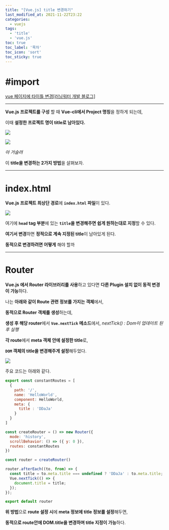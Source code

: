 ```yaml
---
title: "[Vue.js] title 변경하기"
last_modified_at: 2021-11-22T23:22
categories: 
  - vuejs
tags: 
  - 'title' 
  - 'vue.js'
toc: true
toc_label: '목차'
toc_icon: 'sort'
toc_sticky: true
---
```

# #import

[vue 페이지에 타이틀 변경[러닝워터 개발 블로그]](https://minhanpark.github.io/today-i-learned/vue-title/)


---

**Vue.js 프로젝트를 구성** 할 때 **Vue-cli에서 Project 명칭**을 정하게 되는데,

이때 **설정한 프로젝트 명이 title로 남아있다.**

![](https://images.velog.io/images/gillog/post/ec181737-6907-48a1-ba49-1c109f9161e5/image.png)

![](https://images.velog.io/images/gillog/post/2a7ea65f-6d12-413c-be79-f45c83ea49d6/image.png)

_아 거슬려_

이 **title을 변경하는 2가지 방법**을 살펴보자.

---

# index.html

**Vue.js 프로젝트 최상단 경로**에 **`index.html` 파일**이 있다.

![](https://images.velog.io/images/gillog/post/7c2ea4bf-8cac-496a-88e5-0ed375c118cc/image.png)

여기에 **`head` tag 부분**에 있는 **`title`을 변경해주면 쉽게 원하는대로 지정**할 수 있다.

**여기서 변경**하면 **정적으로 계속 지정된 title**이 남아있게 된다.

**동적으로 변경하려면 어떻게** 해야 할까

---

# Router

**Vue.js 에서 Router 라이브러리를 사용**하고 있다면 **다른 Plugin 설치 없이 동적 변경이 가능**하다.


나는 **아래와 같이 Route 관련 정보를 가지는 객체**에서,

**동적으로 Router 객체를 생성**하는데,

**생성 후 해당 router**에서 **`Vue.nextTick` 메소드**에서,
_nextTick() : Dom이 업데이트 된 후 실행_

**각 route**에서 **meta 객체 안에 설정한 title**로,

**`DOM` 객체의 title을 변경해주게 설정**해두었다.


![](https://images.velog.io/images/gillog/post/c689bd90-873f-4cff-98ab-d620d714550e/image.png)


주요 코드는 아래와 같다.


```js
export const constantRoutes = [
  {
    path: '/',
    name: 'HelloWorld',
    component: HelloWorld,
    meta: {
      title : 'DDaJa'
    }
  }
]

const createRouter = () => new Router({
  mode: 'history',
  scrollBehavior: () => ({ y: 0 }),
  routes: constantRoutes
})

const router = createRouter()

router.afterEach((to, from) => {
  const title = to.meta.title === undefined ? 'DDaJa' : to.meta.title;
  Vue.nextTick(() => {
    document.title = title;
  });
});

export default router
```

**위 방법**으로 **route 설정 시**에 **meta 정보에 title 정보를 설정**해두면,

**동적으로 route안에 DOM.title을 변경하며 title 지정이 가능**하다.